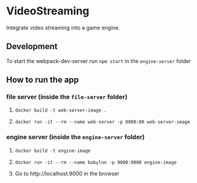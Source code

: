 # VideoStreaming
Integrate video streaming into a game engine.

## Development

To start the webpack-dev-server run `npm start` in the `engine-server` folder

## How to run the app

### file server (inside the `file-server` folder)

1. `docker build -t web-server-image .`

2. `docker run -it --rm --name web-server -p 8080:80 web-server-image`

### engine server (inside the `engine-server` folder)

1. `docker build -t engine-image`

2. `docker run -it --rm --name babylon -p 9000:9000 engine-image`

3. Go to http://localhost:9000 in the browser


